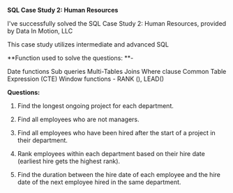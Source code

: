 **SQL Case Study 2: Human Resources**

I've successfully solved the SQL Case Study 2: Human Resources, provided by Data In Motion, LLC

This case study utilizes intermediate and advanced SQL

**Function used to solve the questions: **-

Date functions
Sub queries
Multi-Tables Joins
Where clause
Common Table Expression (CTE)
Window functions - RANK (), LEAD()


**Questions:**

1. Find the longest ongoing project for each department.

2. Find all employees who are not managers.

3. Find all employees who have been hired after the start of a project in their department.

4. Rank employees within each department based on their hire date (earliest hire gets the highest rank).

5. Find the duration between the hire date of each employee and the hire date of the next employee hired in the same department.
